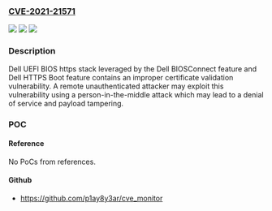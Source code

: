 ### [CVE-2021-21571](https://cve.mitre.org/cgi-bin/cvename.cgi?name=CVE-2021-21571)
![](https://img.shields.io/static/v1?label=Product&message=UEFI%20BIOS%20https%20stack&color=blue)
![](https://img.shields.io/static/v1?label=Version&message=%3D%20Gen%2011%2C%20Gen%2010%20&color=brighgreen)
![](https://img.shields.io/static/v1?label=Vulnerability&message=CWE-295%3A%20Improper%20Certificate%20Validation&color=brighgreen)

### Description

Dell UEFI BIOS https stack leveraged by the Dell BIOSConnect feature and Dell HTTPS Boot feature contains an improper certificate validation vulnerability. A remote unauthenticated attacker may exploit this vulnerability using a person-in-the-middle attack which may lead to a denial of service and payload tampering.

### POC

#### Reference
No PoCs from references.

#### Github
- https://github.com/p1ay8y3ar/cve_monitor

